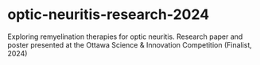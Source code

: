 # optic-neuritis-research-2024
Exploring remyelination therapies for optic neuritis. Research paper and poster presented at the Ottawa Science &amp; Innovation Competition (Finalist, 2024)
